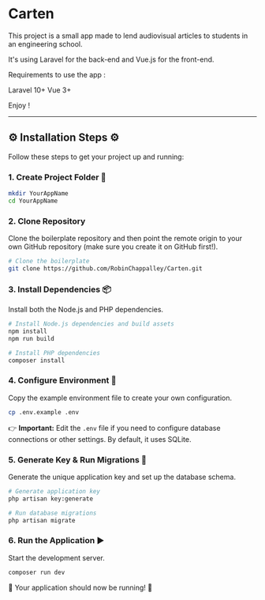 # Carten

This project is a small app made to lend audiovisual articles to students in an engineering school.

It's using Laravel for the back-end and Vue.js for the front-end.

Requirements to use the app :

Laravel 10+
Vue 3+

Enjoy !


---

## ⚙️ Installation Steps ⚙️

Follow these steps to get your project up and running:

### 1. Create Project Folder 📁

```bash
mkdir YourAppName
cd YourAppName
```

### 2. Clone Repository

Clone the boilerplate repository and then point the remote origin to your own GitHub repository (make sure you create it on GitHub first!).

```bash
# Clone the boilerplate
git clone https://github.com/RobinChappalley/Carten.git
```

### 3. Install Dependencies 📦

Install both the Node.js and PHP dependencies.

```bash
# Install Node.js dependencies and build assets
npm install
npm run build

# Install PHP dependencies
composer install
```

### 4. Configure Environment 📝

Copy the example environment file to create your own configuration.

```bash
cp .env.example .env
```

👉 **Important:** Edit the `.env` file if you need to configure database connections or other settings. By default, it uses SQLite.

### 5. Generate Key & Run Migrations 🔑

Generate the unique application key and set up the database schema.

```bash
# Generate application key
php artisan key:generate

# Run database migrations
php artisan migrate
```

### 6. Run the Application ▶️

Start the development server.

```bash
composer run dev
```

🎉 Your application should now be running! 🎉